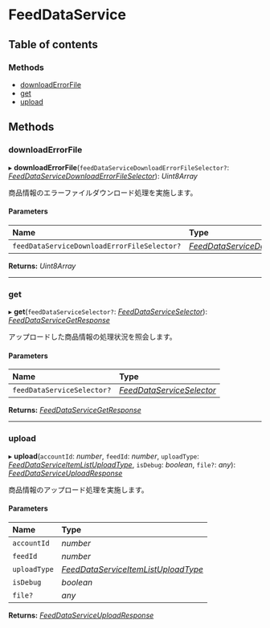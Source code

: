 # FeedDataService


## Table of contents

### Methods

- [downloadErrorFile](feeddataservice.md#downloaderrorfile)
- [get](feeddataservice.md#get)
- [upload](feeddataservice.md#upload)

## Methods

### downloadErrorFile

▸ **downloadErrorFile**(`feedDataServiceDownloadErrorFileSelector?`: [*FeedDataServiceDownloadErrorFileSelector*](../../data/display/feeddataservicedownloaderrorfileselector.md)): *Uint8Array*

<div lang=\"ja\">商品情報のエラーファイルダウンロード処理を実施します。</div> 

#### Parameters

| Name | Type |
| :------ | :------ |
| `feedDataServiceDownloadErrorFileSelector?` | [*FeedDataServiceDownloadErrorFileSelector*](../../data/display/feeddataservicedownloaderrorfileselector.md) |

**Returns:** *Uint8Array*

___

### get

▸ **get**(`feedDataServiceSelector?`: [*FeedDataServiceSelector*](../../data/display/feeddataserviceselector.md)): [*FeedDataServiceGetResponse*](../../data/display/feeddataservicegetresponse.md)

<div lang=\"ja\">アップロードした商品情報の処理状況を照会します。</div> 

#### Parameters

| Name | Type |
| :------ | :------ |
| `feedDataServiceSelector?` | [*FeedDataServiceSelector*](../../data/display/feeddataserviceselector.md) |

**Returns:** [*FeedDataServiceGetResponse*](../../data/display/feeddataservicegetresponse.md)

___

### upload

▸ **upload**(`accountId`: *number*, `feedId`: *number*, `uploadType`: [*FeedDataServiceItemListUploadType*](../../data/display/enums/feeddataserviceitemlistuploadtype.md), `isDebug`: *boolean*, `file?`: *any*): [*FeedDataServiceUploadResponse*](../../data/display/feeddataserviceuploadresponse.md)

<div lang=\"ja\">商品情報のアップロード処理を実施します。</div> 

#### Parameters

| Name | Type |
| :------ | :------ |
| `accountId` | *number* |
| `feedId` | *number* |
| `uploadType` | [*FeedDataServiceItemListUploadType*](../../data/display/enums/feeddataserviceitemlistuploadtype.md) |
| `isDebug` | *boolean* |
| `file?` | *any* |

**Returns:** [*FeedDataServiceUploadResponse*](../../data/display/feeddataserviceuploadresponse.md)
